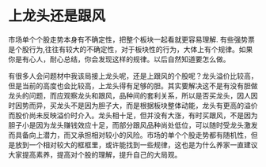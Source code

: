 # 上龙头还是跟风

市场单个个股走势本身有不确定性，把整个板块一起看就更容易理解. 有些强势票是个股行为,往往有较大的不确定性，对于板块性的行为，大体上有个规律。如果你是有心人，耐心总结，你会发现这样的规律。以后自然知道要怎么做。

有很多人会问题材中我该局接上龙头呢，还是上跟风的个股呢？龙头溢价比较高，但是当前的高度也会比较高，上龙头得有足够的胆。其实要解决这不是有没有胆做龙头的问题，而应观察龙头和跟风，品种间的套利关系，所以是否买龙头，因人因时因势而异，买龙头不是因为胆子大，而是根据板块整体动能，龙头有更高的溢价而股价尚未反映溢价时介入。龙头相十足，但并没有大涨，有时买跟风，不是因为胆子小是因为龙头赚钱效应十足，而部分跟风品种尚处低位，可以随时受龙头激发而具备向上潜力，而又承担相对较小的风险。市场的单个个股走势都有随机性，但是放到一个相对较大的框框里，或许能找到一些规律，这也是为什么养家一直建议大家提高素养，提高对个股的理解，提升自己的大局观。